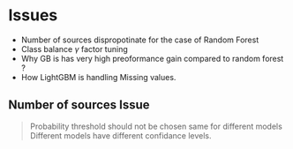 # Issues 

*   Number of sources dispropotinate for the case of Random Forest
*   Class balance $\gamma$ factor tuning 
*   Why GB is has very high preoformance gain compared to random forest ?
*   How LightGBM is handling Missing values.

## Number of sources Issue

> Probability threshold should not be chosen same for different models\
> Different models have different confidance levels.

